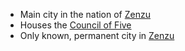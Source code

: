 - Main city in the nation of [Zenzu](Zenzu)
- Houses the [Council of Five](Council%20of%20Five.md)
- Only known, permanent city in [Zenzu](Zenzu)